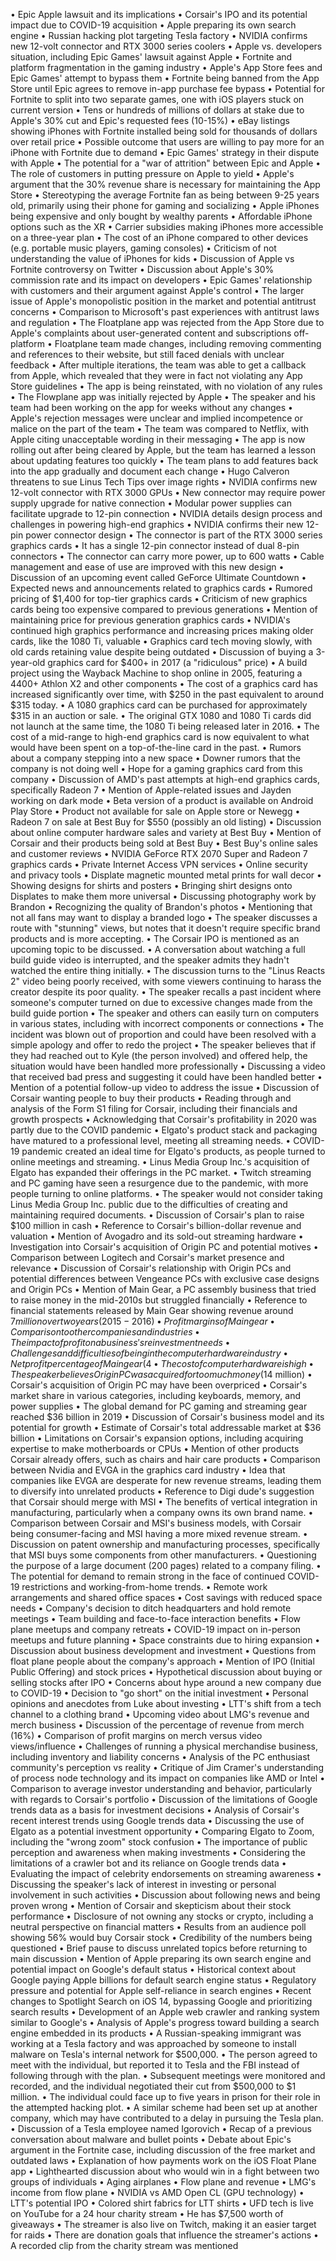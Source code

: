 • Epic Apple lawsuit and its implications
• Corsair's IPO and its potential impact due to COVID-19 acquisition
• Apple preparing its own search engine
• Russian hacking plot targeting Tesla factory
• NVIDIA confirms new 12-volt connector and RTX 3000 series coolers
• Apple vs. developers situation, including Epic Games' lawsuit against Apple
• Fortnite and platform fragmentation in the gaming industry
• Apple's App Store fees and Epic Games' attempt to bypass them
• Fortnite being banned from the App Store until Epic agrees to remove in-app purchase fee bypass
• Potential for Fortnite to split into two separate games, one with iOS players stuck on current version
• Tens or hundreds of millions of dollars at stake due to Apple's 30% cut and Epic's requested fees (10-15%)
• eBay listings showing iPhones with Fortnite installed being sold for thousands of dollars over retail price
• Possible outcome that users are willing to pay more for an iPhone with Fortnite due to demand
• Epic Games' strategy in their dispute with Apple
• The potential for a "war of attrition" between Epic and Apple
• The role of customers in putting pressure on Apple to yield
• Apple's argument that the 30% revenue share is necessary for maintaining the App Store
• Stereotyping the average Fortnite fan as being between 9-25 years old, primarily using their phone for gaming and socializing
• Apple iPhones being expensive and only bought by wealthy parents
• Affordable iPhone options such as the XR
• Carrier subsidies making iPhones more accessible on a three-year plan
• The cost of an iPhone compared to other devices (e.g. portable music players, gaming consoles)
• Criticism of not understanding the value of iPhones for kids
• Discussion of Apple vs Fortnite controversy on Twitter
• Discussion about Apple's 30% commission rate and its impact on developers
• Epic Games' relationship with customers and their argument against Apple's control
• The larger issue of Apple's monopolistic position in the market and potential antitrust concerns
• Comparison to Microsoft's past experiences with antitrust laws and regulation
• The Floatplane app was rejected from the App Store due to Apple's complaints about user-generated content and subscriptions off-platform
• Floatplane team made changes, including removing commenting and references to their website, but still faced denials with unclear feedback
• After multiple iterations, the team was able to get a callback from Apple, which revealed that they were in fact not violating any App Store guidelines
• The app is being reinstated, with no violation of any rules
• The Flowplane app was initially rejected by Apple
• The speaker and his team had been working on the app for weeks without any changes
• Apple's rejection messages were unclear and implied incompetence or malice on the part of the team
• The team was compared to Netflix, with Apple citing unacceptable wording in their messaging
• The app is now rolling out after being cleared by Apple, but the team has learned a lesson about updating features too quickly
• The team plans to add features back into the app gradually and document each change
• Hugo Calveron threatens to sue Linus Tech Tips over image rights
• NVIDIA confirms new 12-volt connector with RTX 3000 GPUs
• New connector may require power supply upgrade for native connection
• Modular power supplies can facilitate upgrade to 12-pin connection
• NVIDIA details design process and challenges in powering high-end graphics
• NVIDIA confirms their new 12-pin power connector design
• The connector is part of the RTX 3000 series graphics cards
• It has a single 12-pin connector instead of dual 8-pin connectors
• The connector can carry more power, up to 600 watts
• Cable management and ease of use are improved with this new design
• Discussion of an upcoming event called GeForce Ultimate Countdown
• Expected news and announcements related to graphics cards
• Rumored pricing of $1,400 for top-tier graphics cards
• Criticism of new graphics cards being too expensive compared to previous generations
• Mention of maintaining price for previous generation graphics cards
• NVIDIA's continued high graphics performance and increasing prices making older cards, like the 1080 Ti, valuable
• Graphics card tech moving slowly, with old cards retaining value despite being outdated
• Discussion of buying a 3-year-old graphics card for $400+ in 2017 (a "ridiculous" price)
• A build project using the Wayback Machine to shop online in 2005, featuring a 4400+ Athlon X2 and other components
• The cost of a graphics card has increased significantly over time, with $250 in the past equivalent to around $315 today.
• A 1080 graphics card can be purchased for approximately $315 in an auction or sale.
• The original GTX 1080 and 1080 Ti cards did not launch at the same time, the 1080 Ti being released later in 2016.
• The cost of a mid-range to high-end graphics card is now equivalent to what would have been spent on a top-of-the-line card in the past.
• Rumors about a company stepping into a new space
• Downer rumors that the company is not doing well
• Hope for a gaming graphics card from this company
• Discussion of AMD's past attempts at high-end graphics cards, specifically Radeon 7
• Mention of Apple-related issues and Jayden working on dark mode
• Beta version of a product is available on Android Play Store
• Product not available for sale on Apple store or Newegg
• Radeon 7 on sale at Best Buy for $550 (possibly an old listing)
• Discussion about online computer hardware sales and variety at Best Buy
• Mention of Corsair and their products being sold at Best Buy
• Best Buy's online sales and customer reviews
• NVIDIA GeForce RTX 2070 Super and Radeon 7 graphics cards
• Private Internet Access VPN services
• Online security and privacy tools
• Displate magnetic mounted metal prints for wall decor
• Showing designs for shirts and posters
• Bringing shirt designs onto Displates to make them more universal
• Discussing photography work by Brandon
• Recognizing the quality of Brandon's photos
• Mentioning that not all fans may want to display a branded logo
• The speaker discusses a route with "stunning" views, but notes that it doesn't require specific brand products and is more accepting.
• The Corsair IPO is mentioned as an upcoming topic to be discussed.
• A conversation about watching a full build guide video is interrupted, and the speaker admits they hadn't watched the entire thing initially.
• The discussion turns to the "Linus Reacts 2" video being poorly received, with some viewers continuing to harass the creator despite its poor quality.
• The speaker recalls a past incident where someone's computer turned on due to excessive changes made from the build guide portion
• The speaker and others can easily turn on computers in various states, including with incorrect components or connections
• The incident was blown out of proportion and could have been resolved with a simple apology and offer to redo the project
• The speaker believes that if they had reached out to Kyle (the person involved) and offered help, the situation would have been handled more professionally
• Discussing a video that received bad press and suggesting it could have been handled better
• Mention of a potential follow-up video to address the issue
• Discussion of Corsair wanting people to buy their products
• Reading through and analysis of the Form S1 filing for Corsair, including their financials and growth prospects
• Acknowledging that Corsair's profitability in 2020 was partly due to the COVID pandemic
• Elgato's product stack and packaging have matured to a professional level, meeting all streaming needs.
• COVID-19 pandemic created an ideal time for Elgato's products, as people turned to online meetings and streaming.
• Linus Media Group Inc.'s acquisition of Elgato has expanded their offerings in the PC market.
• Twitch streaming and PC gaming have seen a resurgence due to the pandemic, with more people turning to online platforms.
• The speaker would not consider taking Linus Media Group Inc. public due to the difficulties of creating and maintaining required documents.
• Discussion of Corsair's plan to raise $100 million in cash
• Reference to Corsair's billion-dollar revenue and valuation
• Mention of Avogadro and its sold-out streaming hardware
• Investigation into Corsair's acquisition of Origin PC and potential motives
• Comparison between Logitech and Corsair's market presence and relevance
• Discussion of Corsair's relationship with Origin PCs and potential differences between Vengeance PCs with exclusive case designs and Origin PCs
• Mention of Main Gear, a PC assembly business that tried to raise money in the mid-2010s but struggled financially
• Reference to financial statements released by Main Gear showing revenue around $7 million over two years (2015-2016)
• Profit margins of Maingear
• Comparison to other companies and industries
• The impact of profit on a business's reinvestment needs
• Challenges and difficulties of being in the computer hardware industry
• Net profit percentage of Maingear (4%)
• The cost of computer hardware is high
• The speaker believes Origin PC was acquired for too much money ($14 million)
• Corsair's acquisition of Origin PC may have been overpriced
• Corsair's market share in various categories, including keyboards, memory, and power supplies
• The global demand for PC gaming and streaming gear reached $36 billion in 2019
• Discussion of Corsair's business model and its potential for growth
• Estimate of Corsair's total addressable market at $36 billion
• Limitations on Corsair's expansion options, including acquiring expertise to make motherboards or CPUs
• Mention of other products Corsair already offers, such as chairs and hair care products
• Comparison between Nvidia and EVGA in the graphics card industry
• Idea that companies like EVGA are desperate for new revenue streams, leading them to diversify into unrelated products
• Reference to Digi dude's suggestion that Corsair should merge with MSI
• The benefits of vertical integration in manufacturing, particularly when a company owns its own brand name.
• Comparison between Corsair and MSI's business models, with Corsair being consumer-facing and MSI having a more mixed revenue stream.
• Discussion on patent ownership and manufacturing processes, specifically that MSI buys some components from other manufacturers.
• Questioning the purpose of a large document (200 pages) related to a company filing.
• The potential for demand to remain strong in the face of continued COVID-19 restrictions and working-from-home trends.
• Remote work arrangements and shared office spaces
• Cost savings with reduced space needs
• Company's decision to ditch headquarters and hold remote meetings
• Team building and face-to-face interaction benefits
• Flow plane meetups and company retreats
• COVID-19 impact on in-person meetups and future planning
• Space constraints due to hiring expansion
• Discussion about business development and investment
• Questions from float plane people about the company's approach
• Mention of IPO (Initial Public Offering) and stock prices
• Hypothetical discussion about buying or selling stocks after IPO
• Concerns about hype around a new company due to COVID-19
• Decision to "go short" on the initial investment
• Personal opinions and anecdotes from Luke about investing
• LTT's shift from a tech channel to a clothing brand
• Upcoming video about LMG's revenue and merch business
• Discussion of the percentage of revenue from merch (16%)
• Comparison of profit margins on merch versus video views/influence
• Challenges of running a physical merchandise business, including inventory and liability concerns
• Analysis of the PC enthusiast community's perception vs reality
• Critique of Jim Cramer's understanding of process node technology and its impact on companies like AMD or Intel
• Comparison to average investor understanding and behavior, particularly with regards to Corsair's portfolio
• Discussion of the limitations of Google trends data as a basis for investment decisions
• Analysis of Corsair's recent interest trends using Google trends data
• Discussing the use of Elgato as a potential investment opportunity
• Comparing Elgato to Zoom, including the "wrong zoom" stock confusion
• The importance of public perception and awareness when making investments
• Considering the limitations of a crawler bot and its reliance on Google trends data
• Evaluating the impact of celebrity endorsements on streaming awareness
• Discussing the speaker's lack of interest in investing or personal involvement in such activities
• Discussion about following news and being proven wrong
• Mention of Corsair and skepticism about their stock performance
• Disclosure of not owning any stocks or crypto, including a neutral perspective on financial matters
• Results from an audience poll showing 56% would buy Corsair stock
• Credibility of the numbers being questioned
• Brief pause to discuss unrelated topics before returning to main discussion
• Mention of Apple preparing its own search engine and potential impact on Google's default status
• Historical context about Google paying Apple billions for default search engine status
• Regulatory pressure and potential for Apple self-reliance in search engines
• Recent changes to Spotlight Search on iOS 14, bypassing Google and prioritizing search results
• Development of an Apple web crawler and ranking system similar to Google's
• Analysis of Apple's progress toward building a search engine embedded in its products
• A Russian-speaking immigrant was working at a Tesla factory and was approached by someone to install malware on Tesla's internal network for $500,000.
• The person agreed to meet with the individual, but reported it to Tesla and the FBI instead of following through with the plan.
• Subsequent meetings were monitored and recorded, and the individual negotiated their cut from $500,000 to $1 million.
• The individual could face up to five years in prison for their role in the attempted hacking plot.
• A similar scheme had been set up at another company, which may have contributed to a delay in pursuing the Tesla plan.
• Discussion of a Tesla employee named Igorovich
• Recap of a previous conversation about malware and bullet points
• Debate about Epic's argument in the Fortnite case, including discussion of the free market and outdated laws
• Explanation of how payments work on the iOS Float Plane app
• Lighthearted discussion about who would win in a fight between two groups of individuals
• Aging airplanes
• Flow plane and revenue
• LMG's income from flow plane
• NVIDIA vs AMD Open CL (GPU technology)
• LTT's potential IPO
• Colored shirt fabrics for LTT shirts
• UFD tech is live on YouTube for a 24 hour charity stream
• He has $7,500 worth of giveaways
• The streamer is also live on Twitch, making it an easier target for raids
• There are donation goals that influence the streamer's actions
• A recorded clip from the charity stream was mentioned